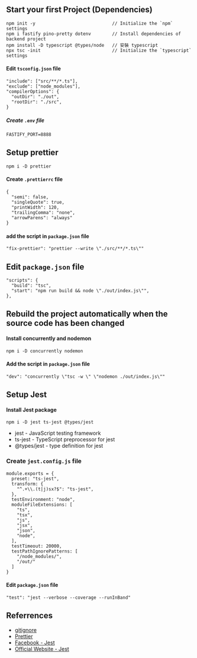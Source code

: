 ## Start your first Project (Dependencies)

```
npm init -y                             // Initialize the `npm` settings
npm i fastify pino-pretty dotenv        // Install dependencies of backend project
npm install -D typescript @types/node   // 安裝 typescript
npx tsc -init                           // Initialize the `typescript` settings
```

#### Edit `tsconfig.json` file

```
"include": ["src/**/*.ts"],
"exclude": ["node_modules"],
"compilerOptions": {
  "outDir": "./out",
  "rootDir": "./src",
}
```

##### Create `.env` file

```
FASTIFY_PORT=8888
```

## Setup prettier

```
npm i -D prettier
```

#### Create `.prettierrc` file

```
{
  "semi": false,
  "singleQuote": true,
  "printWidth": 120,
  "trailingComma": "none",
  "arrowParens": "always"
}
```
#### add the script in `package.json` file

```
"fix-prettier": "prettier --write \"./src/**/*.ts\""
```

## Edit `package.json` file
```
"scripts": {
  "build": "tsc",
  "start": "npm run build && node \"./out/index.js\"",
},
```

## Rebuild the project automatically when the source code has been changed

#### Install concurrently and nodemon

```
npm i -D concurrently nodemon
```

#### Add the script in `package.json` file

```
"dev": "concurrently \"tsc -w \" \"nodemon ./out/index.js\""
```

## Setup Jest

#### Install Jest package

```
npm i -D jest ts-jest @types/jest
```
- jest - JavaScript testing framework
- ts-jest - TypeScript preprocessor for jest
- @types/jest - type definition for jest

### Create `jest.config.js` file

```
module.exports = {
  preset: "ts-jest",
  transform: {
    "^.+\\.(t|j)sx?$": "ts-jest",
  },
  testEnvironment: "node",
  moduleFileExtensions: [
    "ts",
    "tsx",
    "js",
    "jsx",
    "json",
    "node",
  ],
  testTimeout: 20000,
  testPathIgnorePatterns: [
    "/node_modules/",
    "/out/"
  ]
}
```

#### Edit `package.json` file

```
"test": "jest --verbose --coverage --runInBand"
```

## Referrences
- [gitignore](https://github.com/github/gitignore)
- [Prettier](https://prettier.io/docs/en/options.html)
- [Facebook - Jest](https://github.com/facebook/jest)
- [Official Website - Jest](https://jestjs.io/)
